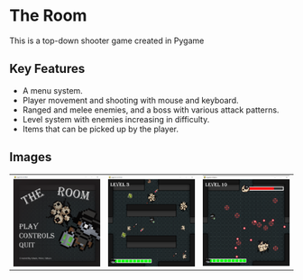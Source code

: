 <h1>The Room</h1>
<p>This is a top-down shooter game created in Pygame</p>
<h2>Key Features</h2>
<ul>
  <li>A menu system.</li>
  <li>Player movement and shooting with mouse and keyboard.</li>
  <li>Ranged and melee enemies, and a boss with various attack patterns.</li>
  <li>Level system with enemies increasing in difficulty.</li>
  <li>Items that can be picked up by the player.</li>
</ul>
<h2>Images</h2>
<table>
  <tr>
    <td><img src="../../docs/the-room-1.PNG"></td>
    <td><img src="../../docs/the-room-2.PNG"></td>
    <td><img src="../../docs/the-room-3.PNG"></td>
  </tr>
</table>
